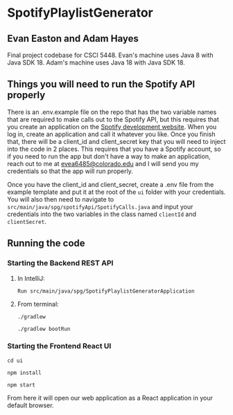 # SpotifyPlaylistGenerator

## Evan Easton and Adam Hayes

Final project codebase for CSCI 5448. Evan's machine uses Java 8 with Java SDK 18. Adam's machine uses Java 18 with Java SDK 18.

## Things you will need to run the Spotify API properly

There is an .env.example file on the repo that has the two variable names that are required to make calls out to the Spotify API, but this requires that you create an application on the [Spotify development website](https://developer.spotify.com/dashboard/login). When you log in, create an application and call it whatever you like. Once you finish that, there will be a client_id and client_secret key that you will need to inject into the code in 2 places. This requires that you have a Spotify account, so if you need to run the app but don't have a way to make an application, reach out to me at evea6485@colorado.edu and I will send you my credentials so that the app will run properly.

Once you have the client_id and client_secret, create a .env file from the example template and put it at the root of the ``ui`` folder with your credentials. You will also then need to navigate to `` src/main/java/spg/spotifyApi/SpotifyCalls.java `` and input your credentials into the two variables in the class named ``clientId`` and ``clientSecret``. 

## Running the code

### Starting the Backend REST API
1) In IntelliJ: 

    ``Run src/main/java/spg/SpotifyPlaylistGeneratorApplication``

2) From terminal:

    ``./gradlew``
    
    ``./gradlew bootRun``

### Starting the Frontend React UI

   ``cd ui``
   
   ``npm install``
   
   ``npm start``


From here it will open our web application as a React application in your default browser.


